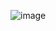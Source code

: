 ![image](https://github.com/heesoo-park/ForCodeKata/assets/80674868/51824713-a9c3-4c45-bdd2-ad00cb0f21de)
